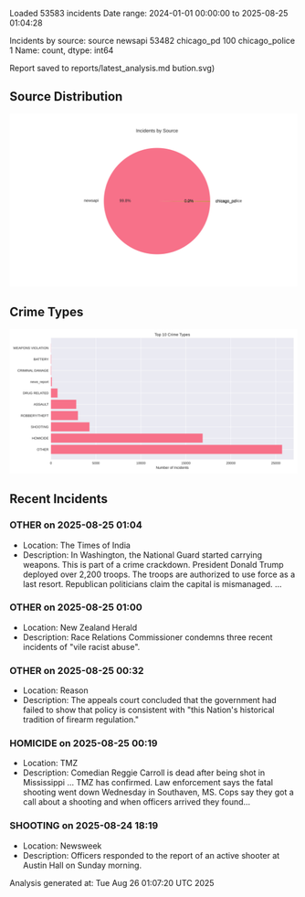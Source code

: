 
Loaded 53583 incidents
Date range: 2024-01-01 00:00:00 to 2025-08-25 01:04:28

Incidents by source:
source
newsapi           53482
chicago_pd          100
chicago_police        1
Name: count, dtype: int64

Report saved to reports/latest_analysis.md
bution.svg)

## Source Distribution
![Source Distribution](images/source_distribution.svg)

## Crime Types
![Crime Types](images/crime_types.svg)

## Recent Incidents

### OTHER on 2025-08-25 01:04
- Location: The Times of India
- Description: In Washington, the National Guard started carrying weapons. This is part of a crime crackdown. President Donald Trump deployed over 2,200 troops. The troops are authorized to use force as a last resort. Republican politicians claim the capital is mismanaged. …


### OTHER on 2025-08-25 01:00
- Location: New Zealand Herald
- Description: Race Relations Commissioner condemns three recent incidents of "vile racist abuse".


### OTHER on 2025-08-25 00:32
- Location: Reason
- Description: The appeals court concluded that the government had failed to show that policy is consistent with "this Nation's historical tradition of firearm regulation."


### HOMICIDE on 2025-08-25 00:19
- Location: TMZ
- Description: Comedian Reggie Carroll is dead after being shot in Mississippi ... TMZ has confirmed. Law enforcement says the fatal shooting went down Wednesday in Southaven, MS. Cops say they got a call about a shooting and when officers arrived they found…


### SHOOTING on 2025-08-24 18:19
- Location: Newsweek
- Description: Officers responded to the report of an active shooter at Austin Hall on Sunday morning.

Analysis generated at: Tue Aug 26 01:07:20 UTC 2025
